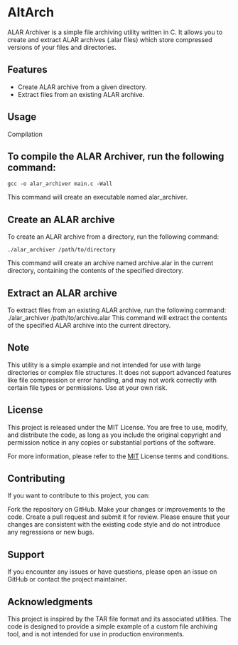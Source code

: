 # AltArch
ALAR Archiver is a simple file archiving utility written in C. It allows you to create and extract ALAR archives (.alar files) which store compressed versions of your files and directories.

## Features
+ Create ALAR archive from a given directory.
+ Extract files from an existing ALAR archive.
## Usage
Compilation
## To compile the ALAR Archiver, run the following command:
`gcc -o alar_archiver main.c -Wall`

This command will create an executable named alar_archiver.

## Create an ALAR archive
To create an ALAR archive from a directory, run the following command:


`./alar_archiver /path/to/directory`

This command will create an archive named archive.alar in the current directory, containing the contents of the specified directory.

## Extract an ALAR archive
To extract files from an existing ALAR archive, run the following command:
./alar_archiver /path/to/archive.alar
This command will extract the contents of the specified ALAR archive into the current directory.

## Note
This utility is a simple example and not intended for use with large directories or complex file structures. It does not support advanced features like file compression or error handling, and may not work correctly with certain file types or permissions. Use at your own risk.

## License
This project is released under the MIT License. You are free to use, modify, and distribute the code, as long as you include the original copyright and permission notice in any copies or substantial portions of the software.

For more information, please refer to the [MIT](https://opensource.org/licenses/MIT) License terms and conditions.

## Contributing
If you want to contribute to this project, you can:

Fork the repository on GitHub.
Make your changes or improvements to the code.
Create a pull request and submit it for review.
Please ensure that your changes are consistent with the existing code style and do not introduce any regressions or new bugs.

## Support
If you encounter any issues or have questions, please open an issue on GitHub or contact the project maintainer.

## Acknowledgments
This project is inspired by the TAR file format and its associated utilities. The code is designed to provide a simple example of a custom file archiving tool, and is not intended for use in production environments.
